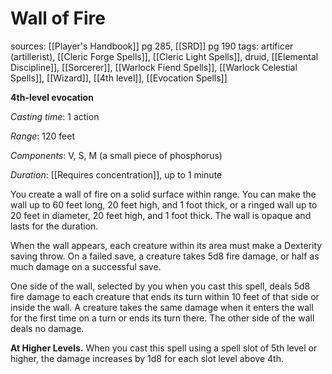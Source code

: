 # Wall of Fire
sources: [[Player's Handbook]] pg 285, [[SRD]] pg 190
tags: artificer (artillerist), [[Cleric Forge Spells]], [[Cleric Light Spells]], druid, [[Elemental Discipline]], [[Sorcerer]], [[Warlock Fiend Spells]], [[Warlock Celestial Spells]], [[Wizard]], [[4th level]], [[Evocation Spells]]

**4th-level evocation**

*Casting time*: 1 action

*Range*: 120 feet

*Components*: V, S, M (a small piece of phosphorus)

*Duration*: [[Requires concentration]], up to 1 minute

You create a wall of fire on a solid surface within range. You can make the wall up to 60 feet long, 20 feet high, and 1 foot thick, or a ringed wall up to 20 feet in diameter, 20 feet high, and 1 foot thick. The wall is opaque and lasts for the duration.

When the wall appears, each creature within its area must make a Dexterity saving throw. On a failed save, a creature takes 5d8 fire damage, or half as much damage on a successful save.

One side of the wall, selected by you when you cast this spell, deals 5d8 fire damage to each creature that ends its turn within 10 feet of that side or inside the wall. A creature takes the same damage when it enters the wall for the first time on a turn or ends its turn there. The other side of the wall deals no damage.

**At Higher Levels.** When you cast this spell using a spell slot of 5th level or higher, the damage increases by 1d8 for each slot level above 4th.
